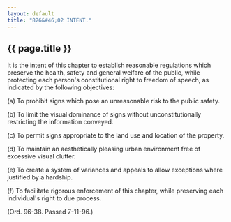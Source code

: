 ```yaml
---
layout: default 
title: "826&#46;02 INTENT."
---
```


{{ page.title }}
----------------

It is the intent of this chapter to establish reasonable regulations
which preserve the health, safety and general welfare of the public,
while protecting each person's constitutional right to freedom of
speech, as indicated by the following objectives:

​(a) To prohibit signs which pose an unreasonable risk to the public
safety.

​(b) To limit the visual dominance of signs without unconstitutionally
restricting the information conveyed.

​(c) To permit signs appropriate to the land use and location of the
property.

​(d) To maintain an aesthetically pleasing urban environment free of
excessive visual clutter.

​(e) To create a system of variances and appeals to allow exceptions
where justified by a hardship.

​(f) To facilitate rigorous enforcement of this chapter, while
preserving each individual's right to due process.

(Ord. 96-38. Passed 7-11-96.)
